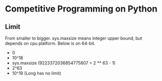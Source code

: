 # Competitive Programming on Python

## Limit

From smaller to bigger.
sys.maxsize means integer upper bound, but depends on cpu platform.
Below is on 64-bit.

- 0
- 10^18
- sys.maxsize (9223372036854775807 = 2 ** 63 - 1)
- 2^63
- 10^19
(Long has no limit)
